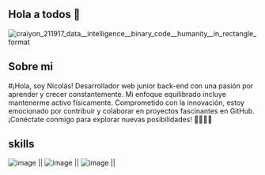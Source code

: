## Hola a todos 👋

![craiyon_211917_data__intelligence__binary_code__humanity__in_rectangle_format](https://github.com/nicolasmahecha1125/nicolasmahecha1125/assets/141942565/7c4dac37-c13d-4e1f-acb3-8e81ebca04b2)

## Sobre mi
#¡Hola, soy Nicolás! Desarrollador web junior back-end con una pasión por aprender y crecer constantemente. Mi enfoque equilibrado incluye mantenerme activo físicamente. Comprometido con la innovación, estoy emocionado por contribuir y colaborar en proyectos fascinantes en GitHub. ¡Conéctate conmigo para explorar nuevas posibilidades! 🚀👨‍💻✨


## skills
![image](https://github.com/nicolasmahecha1125/nicolasmahecha1125/assets/141942565/92584c00-9b8e-4112-8e69-404022af5819) || ![image](https://github.com/nicolasmahecha1125/nicolasmahecha1125/assets/141942565/5b034fdb-317a-4edf-ae98-71bfc20b9f59)  || ![image](https://github.com/nicolasmahecha1125/nicolasmahecha1125/assets/141942565/041741cb-f1dd-4ba6-86f1-0810d617e54a) || 





